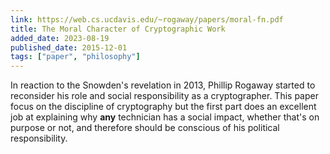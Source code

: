 ```yaml
---
link: https://web.cs.ucdavis.edu/~rogaway/papers/moral-fn.pdf
title: The Moral Character of Cryptographic Work
added_date: 2023-08-19
published_date: 2015-12-01
tags: ["paper", "philosophy"]
---
```

In reaction to the Snowden's revelation in 2013, Phillip Rogaway
started to reconsider his role and social responsibility as a cryptographer.
This paper focus on the discipline of  cryptography but the first part does an
excellent job at explaining why **any** technician has a social impact,
whether that's on purpose or not, and therefore should be conscious of his
political responsibility.
